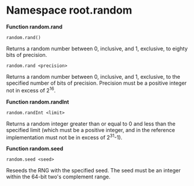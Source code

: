 # Namespace root.random

**Function random.rand**

```
random.rand()
```

Returns a random number between 0, inclusive, and 1, exclusive, to eighty bits of precision.

```
random.rand <precision>
```

Returns a random number between 0, inclusive, and 1, exclusive, to the specified number of bits of precision. Precision must be a positive integer not in excess of 2<sup>16</sup>.

**Function random.randInt**

```
random.randInt <limit>
```

Returns a random integer greater than or equal to 0 and less than the specified limit (which must be a positive integer, and in the reference implementation must not be in excess of 2<sup>31</sup>-1).

**Function random.seed**

```
random.seed <seed>
```

Reseeds the RNG with the specified seed. The seed must be an integer within the 64-bit two's complement range.
